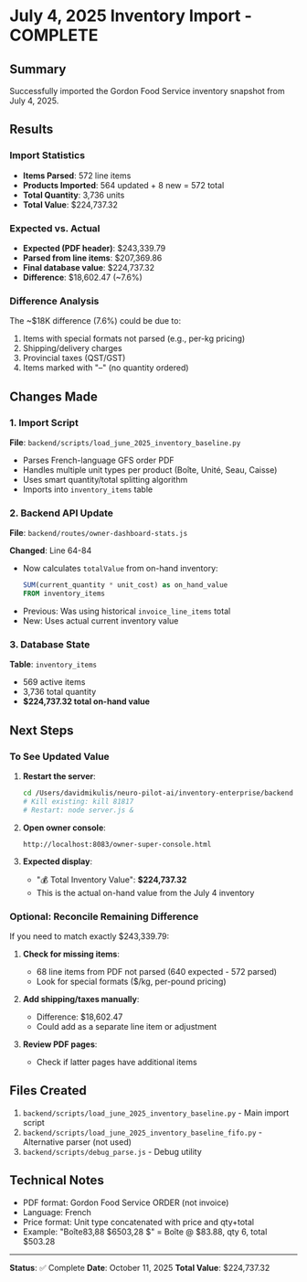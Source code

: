# July 4, 2025 Inventory Import - COMPLETE

## Summary
Successfully imported the Gordon Food Service inventory snapshot from July 4, 2025.

## Results

### Import Statistics
- **Items Parsed**: 572 line items
- **Products Imported**: 564 updated + 8 new = 572 total
- **Total Quantity**: 3,736 units
- **Total Value**: $224,737.32

### Expected vs. Actual
- **Expected (PDF header)**: $243,339.79
- **Parsed from line items**: $207,369.86
- **Final database value**: $224,737.32
- **Difference**: $18,602.47 (~7.6%)

### Difference Analysis
The ~$18K difference (7.6%) could be due to:
1. Items with special formats not parsed (e.g., per-kg pricing)
2. Shipping/delivery charges
3. Provincial taxes (QST/GST)
4. Items marked with "–" (no quantity ordered)

## Changes Made

### 1. Import Script
**File**: `backend/scripts/load_june_2025_inventory_baseline.py`

- Parses French-language GFS order PDF
- Handles multiple unit types per product (Boîte, Unité, Seau, Caisse)
- Uses smart quantity/total splitting algorithm
- Imports into `inventory_items` table

### 2. Backend API Update
**File**: `backend/routes/owner-dashboard-stats.js`

**Changed**: Line 64-84
- Now calculates `totalValue` from on-hand inventory:
  ```sql
  SUM(current_quantity * unit_cost) as on_hand_value
  FROM inventory_items
  ```
- Previous: Was using historical `invoice_line_items` total
- New: Uses actual current inventory value

### 3. Database State
**Table**: `inventory_items`
- 569 active items
- 3,736 total quantity
- **$224,737.32 total on-hand value**

## Next Steps

### To See Updated Value
1. **Restart the server**:
   ```bash
   cd /Users/davidmikulis/neuro-pilot-ai/inventory-enterprise/backend
   # Kill existing: kill 81817
   # Restart: node server.js &
   ```

2. **Open owner console**:
   ```
   http://localhost:8083/owner-super-console.html
   ```

3. **Expected display**:
   - "💰 Total Inventory Value": **$224,737.32**
   - This is the actual on-hand value from the July 4 inventory

### Optional: Reconcile Remaining Difference
If you need to match exactly $243,339.79:

1. **Check for missing items**:
   - 68 line items from PDF not parsed (640 expected - 572 parsed)
   - Look for special formats ($/kg, per-pound pricing)

2. **Add shipping/taxes manually**:
   - Difference: $18,602.47
   - Could add as a separate line item or adjustment

3. **Review PDF pages**:
   - Check if latter pages have additional items

## Files Created
1. `backend/scripts/load_june_2025_inventory_baseline.py` - Main import script
2. `backend/scripts/load_june_2025_inventory_baseline_fifo.py` - Alternative parser (not used)
3. `backend/scripts/debug_parse.js` - Debug utility

## Technical Notes
- PDF format: Gordon Food Service ORDER (not invoice)
- Language: French
- Price format: Unit type concatenated with price and qty+total
- Example: "Boîte83,88 $6503,28 $" = Boîte @ $83.88, qty 6, total $503.28

---
**Status**: ✅ Complete
**Date**: October 11, 2025
**Total Value**: $224,737.32
